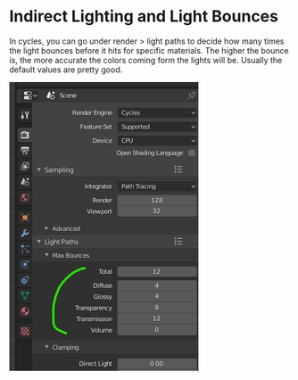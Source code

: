 # Indirect Lighting and Light Bounces

In cycles, you can go under render > light paths to decide how many times the light bounces before it hits for specific materials. The higher the bounce is, the more accurate the colors coming form the lights will be. Usually the default values are pretty good.

![](<../../../.gitbook/assets/image (142) (1) (1) (1).png>)
